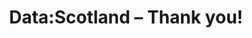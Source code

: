 ---
title: Data:Scotland – Thank you!
tags: [community, sqlfamily]
excerpt: 
lang: en
ref: DataScotland2019ThankYou
locale: en-GB
permalink: /:year/:month/:title
---